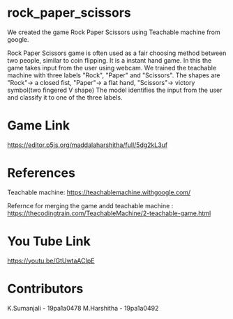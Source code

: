 # rock_paper_scissors
We created the game Rock Paper Scissors using Teachable machine from google.

Rock Paper Scissors game is often used as a fair choosing method between two people, similar to coin flipping.
It is a instant hand game.
In this the game takes input from the user using webcam.
We trained the teachable machine with three labels "Rock", "Paper" and "Scissors".
The shapes are "Rock"-> a closed fist, "Paper"-> a flat hand, "Scissors"-> victory symbol(two fingered V shape)
The model identifies the input from the user and classify it to one of the three labels.

# Game Link
https://editor.p5js.org/maddalaharshitha/full/5dg2kL3uf

# References
Teachable machine: https://teachablemachine.withgoogle.com/

Refernce for merging the game andd teachable machine : https://thecodingtrain.com/TeachableMachine/2-teachable-game.html


# You Tube Link

https://youtu.be/GtUwtaACIpE


# Contributors

K.Sumanjali - 19pa1a0478
M.Harshitha - 19pa1a0492


